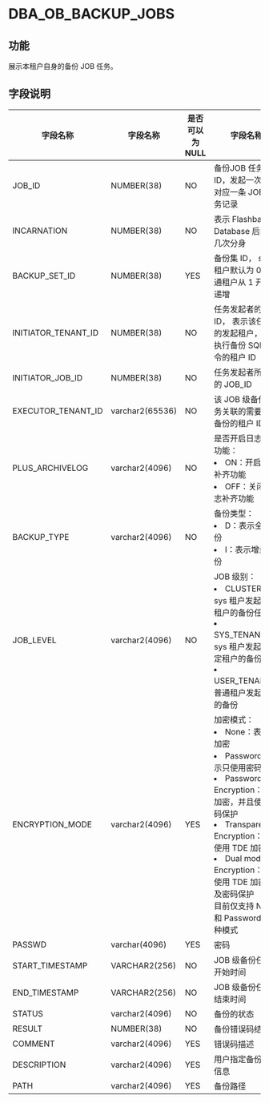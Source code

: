 # DBA_OB_BACKUP_JOBS

## 功能

展示本租户自身的备份 JOB 任务。

## 字段说明

| 字段名称 | 字段名称 | 是否可以为 NULL | 字段名称 |
| --- | --- | --- | --- |
| JOB_ID | NUMBER(38) | NO | 备份JOB 任务 ID，发起一次备份对应一条 JOB 任务记录 |
| INCARNATION | NUMBER(38) | NO | 表示 Flashback Database 后的第几次分身 |
| BACKUP_SET_ID | NUMBER(38) | YES | 备份集 ID， sys 租户默认为 0，普通租户从 1 开始递增 |
| INITIATOR_TENANT_ID | NUMBER(38) | NO | 任务发起者的租户 ID， 表示该任务的发起租户，对应执行备份 SQL 命令的租户 ID |
| INITIATOR_JOB_ID | NUMBER(38) | NO | 任务发起者所属于的 JOB_ID |
| EXECUTOR_TENANT_ID | varchar2(65536) | NO | 该 JOB 级备份任务关联的需要执行备份的租户 ID |
| PLUS_ARCHIVELOG | varchar2(4096) | NO | 是否开启日志补齐功能：<li>ON：开启日志补齐功能<li>OFF：关闭日志补齐功能 |
| BACKUP_TYPE | varchar2(4096) | NO | 备份类型：<li>D：表示全量备份<li>I：表示增量备份 |
| JOB_LEVEL | varchar2(4096) | NO | JOB 级别：<li>CLUSTER：sys 租户发起所有租户的备份任务<li>SYS_TENANT：sys 租户发起的指定租户的备份任务<li>USER_TENANT：普通租户发起自身的备份 |
| ENCRYPTION_MODE | varchar2(4096) | YES | 加密模式：<li>None：表示不加密<li>Password：表示只使用密码保护<li>Password Encryption：表示加密，并且使用密码保护<li>Transparent Encryption：表示使用 TDE 加密<li>Dual mode Encryption：表示使用 TDE 加密以及密码保护<br>目前仅支持 None 和 Password 两种模式 |
| PASSWD | varchar(4096) | YES | 密码 |
| START_TIMESTAMP | VARCHAR2(256) | NO | JOB 级备份任务开始时间 |
| END_TIMESTAMP | VARCHAR2(256) | NO | JOB 级备份任务结束时间 |
| STATUS | varchar2(4096) | NO | 备份的状态 |
| RESULT | NUMBER(38) | NO | 备份错误码结果 |
| COMMENT | varchar2(4096) | YES | 错误码描述 |
| DESCRIPTION | varchar2(4096) | YES | 用户指定备份描述信息 |
| PATH | varchar2(4096) | YES | 备份路径 |
